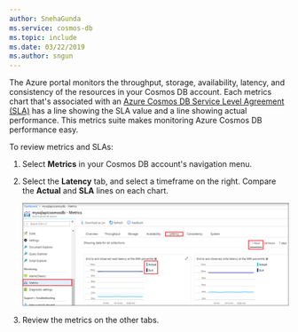```yaml
---
author: SnehaGunda
ms.service: cosmos-db
ms.topic: include
ms.date: 03/22/2019
ms.author: sngun
---
```

The Azure portal monitors the throughput, storage, availability, latency, and consistency of the resources in your Cosmos DB account. Each metrics chart that's associated with an [Azure Cosmos DB Service Level Agreement (SLA)](https://azure.microsoft.com/support/legal/sla/cosmos-db/) has a line showing the SLA value and a line showing actual performance. This metrics suite makes monitoring Azure Cosmos DB performance easy.

To review metrics and SLAs: 

1. Select **Metrics** in your Cosmos DB account's navigation menu.
   
2. Select the **Latency** tab, and select a timeframe on the right. Compare the **Actual** and **SLA** lines on each chart.
   
   ![Azure Cosmos DB metrics suite](./media/cosmos-db-tutorial-review-slas/metrics-suite.png)
   
3. Review the metrics on the other tabs. 


